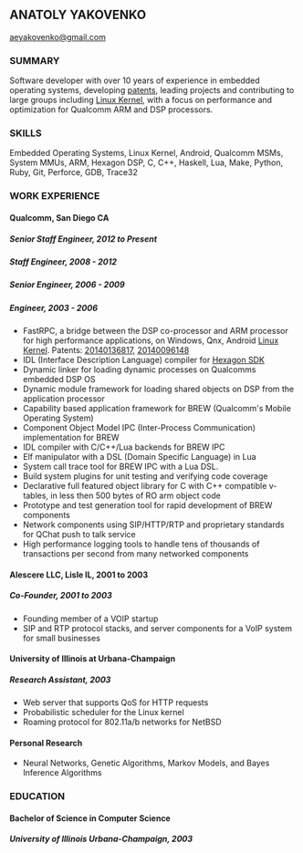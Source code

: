 ANATOLY YAKOVENKO
-----------------

aeyakovenko@gmail.com   

### SUMMARY

Software developer with over 10 years of experience in embedded operating systems, developing [patents], leading projects and contributing to large groups including [Linux Kernel], with a focus on performance and optimization for Qualcomm ARM and DSP processors.

### SKILLS

Embedded Operating Systems, Linux Kernel, Android, Qualcomm MSMs, System MMUs, ARM, Hexagon DSP, C, C++, Haskell, Lua, Make, Python, Ruby, Git, Perforce, GDB, Trace32

### WORK EXPERIENCE
#### Qualcomm, San Diego CA
##### Senior Staff Engineer, 2012 to Present
##### Staff Engineer, 2008 - 2012
##### Senior Engineer, 2006 - 2009
##### Engineer, 2003 - 2006
   * FastRPC, a bridge between the DSP co-processor and ARM processor for high performance applications, on Windows, Qnx, Android [Linux Kernel].  Patents: [20140136817], [20140096148]
   * IDL (Interface Description Language) compiler for [Hexagon SDK]
   * Dynamic linker for loading dynamic processes on Qualcomms embedded DSP OS
   * Dynamic module framework for loading shared objects on DSP from the application processor
   * Capability based application framework for BREW (Qualcomm's Mobile Operating System)
   * Component Object Model IPC (Inter-Process Communication) implementation for BREW
   * IDL compiler with C/C++/Lua backends for BREW IPC
   * Elf manipulator with a DSL (Domain Specific Language) in Lua
   * System call trace tool for BREW IPC with a Lua DSL.
   * Build system plugins for unit testing and verifying code coverage
   * Declarative full featured object library for C with C++ compatible v-tables, in less then 500 bytes of RO arm object code
   * Prototype and test generation tool for rapid development of BREW components
   * Network components using SIP/HTTP/RTP and proprietary standards for QChat push to talk service
   * High performance logging tools to handle tens of thousands of transactions per second from many networked components

#### Alescere LLC, Lisle IL, 2001 to 2003
##### Co-Founder, 2001 to 2003
   * Founding member of a VOIP startup
   * SIP and RTP protocol stacks, and server components for a VoIP system for small businesses

#### University of Illinois at Urbana-Champaign
##### Research Assistant, 2003
   * Web server that supports QoS for HTTP requests
   * Probabilistic scheduler for the Linux kernel
   * Roaming protocol for 802.11a/b networks for NetBSD

#### Personal Research
   * Neural Networks, Genetic Algorithms, Markov Models, and Bayes Inference Algorithms

### EDUCATION
#### Bachelor of Science in Computer Science
##### University of Illinois Urbana-Champaign, 2003

[20140136817]: https://www.google.com/patents/US20140136817
[20140096148]: https://www.google.com/patents/US20140096148
[Linux Kernel]: https://www.codeaurora.org/cgit/quic/le/kernel/msm/tree/drivers/char/adsprpc.c?h=msm-3.4
[Hexagon SDK]: https://developer.qualcomm.com/mobile-development/maximize-hardware/multimedia-optimization-hexagon-sdk
[patents]: https://www.google.com/search?tbo=p&tbm=pts&hl=en&q=ininventor:%22Anatoly+E.+Yakovenko%22

